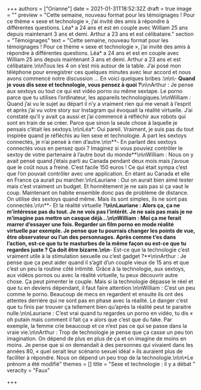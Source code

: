+++
authors = ["Orianne"]
date = 2021-01-31T18:52:32Z
draft = true
image = ""
preview = "Cette semaine, nouveau format pour les témoignages ! Pour ce thème « sexe et technologie », j’ai invité des amis à répondre à différentes questions. Léa* a 24 ans et est en couple avec William 25 ans depuis maintenant 3 ans et demi. Arthur a 23 ans et est célibataire."
section = "Témoignages"
text = "Cette semaine, nouveau format pour les témoignages ! Pour ce thème « sexe et technologie », j’ai invité des amis à répondre à différentes questions. Léa* a 24 ans et est en couple avec William 25 ans depuis maintenant 3 ans et demi. Arthur a 23 ans et est célibataire.\n\nTous les 4 on s’est mis autour de la table. J’ai posé mon téléphone pour enregistrer ces quelques minutes avec leur accord et nous avons commencé notre discussion … En voici quelques bribes :\n\n\\- **Quand je vous dis sexe et technologie, vous pensez à quoi ?**\n\nArthur : Je pense aux sextoys ou tout ce qui est vidéo porno ou même sextape. Le porno parce que tu utilises l’ordinateur, les appareils technologiques.\n\nWilliam : Quand j’ai vu le sujet au départ il n’y a vraiment rien qui me venait à l’esprit et après j’ai vu votre story sur Instagram qui évoquait la réalité virtuelle. J’ai constaté qu’il y avait ça aussi et j’ai commencé à réfléchir aux robots  qui sont en train de se créer. Parce que sinon la seule chose à laquelle je pensais c’était les sextoys.\n\nLéa*: Oui pareil. Vraiment, je suis pas du tout inspirée quand je réfléchis au lien sexe et technologie. A part les sextoys connectés, je n’ai pensé à rien d’autre.\n\n**- En parlant des sextoys connectés vous en pensez quoi ? Imaginez si vous pouviez contrôler le sextoy de votre partenaire à l’autre bout du monde**\n\nWilliam : Nous on y avait pensé quand j’étais parti au Canada pendant deux mois mais j’avoue que le coût nous a freiné. C’est facile 150 euros ! Ce qui était sympa c’est que l’on pouvait contrôler avec une application. En étant au Canada et elle en France ça aurait pu marcher.\n\nLauriane : Oui on aurait bien aimé tester mais c’est vraiment un budget. Et honnêtement je ne sais pas si ça vaut le coup. Maintenant on habite ensemble donc pas de problème de distance. On utilise des sextoys quand même. Mais ils sont simples, ils ne sont pas connectés.\n\n**- Et la réalité virtuelle ?**\n\nLauriane : Alors ça, ça ne m’intéresse pas du tout. Je ne vois pas l’intérêt. Je ne sais pas mais je ne m’imagine pas mettre un casque déjà…\n\nWilliam : Moi ça me ferait marrer d’essayer une fois. Regarder un film porno en mode réalité virtuelle par exemple. Je pense que tu pourrais changer les points de vue, être observateur ou l’un des personnages. Après comme t’es dans l’action, est-ce que tu te masturbes de la même façon ou est-ce que tu regardes juste ? Ça doit être bizarre.\n\n**- Est-ce que la technologie c’est vraiment utile à la stimulation sexuelle ou c’est gadget ?**\n\nArthur : Je pense que ça peut aider quand il s’agit d’un couple vieux de 15 ans et que c’est un peu la routine côté intimité. Grâce à la technologie, aux sextoys, aux vidéos pornos ou avec la réalité virtuelle, tu peux découvrir autre chose. Ça peut pimenter le couple. Mais si la technologie dépasse le réel et que tu en deviens dépendant, il faut faire attention.\n\nWilliam : C’est un peu comme le porno. Beaucoup de mecs en regardent et ensuite ils ont des attentes derrière qui ne sont pas en phase avec la réalité. Le danger c’est que tu finis par trouver ça tellement bien qu’après la réalité peut te paraitre nulle.\n\nLauriane : C’est vrai quand tu regardes un porno en vidéo, tu dis « oh putain mais comment il fait ça » alors que c’est que du fake. Par exemple, la femme crie beaucoup et ce n’est pas ce qui se passe dans la vraie vie.\n\nArthur : Trop de technologie je pense que ça casse un peu ton imagination. On dépend de plus en plus de ça et on imagine de moins en moins. Je pense que si on demandait à des personnes qui vivaient dans les années 80, « quel serait leur scénario sexuel idéal » ils auraient plus de faciliter à répondre. Nous on dépend un peu trop de la technologie.\n\n\\*Le prénom a été modifié"
themes = []
title = "Sexe et technologie  : il y a débat "
veracity = "Faux"

+++
